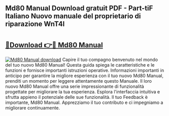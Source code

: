 ## Md80 Manual Download gratuit PDF - Part-tiF Italiano Nuovo manuale del proprietario di riparazione WnT4l

# <h2><a href="http://dfeetn.blite.top/?on=Md80+Manual">🔗Download 👉🔴 Md80 Manual</a></h2>

[![Md80 Manual download](https://i.imgur.com/lujVjoI.png)](http://dfeetn.blite.top/?on=Md80+Manual)
Capire il tuo compagno benvenuto nel mondo del tuo nuovo Md80 Manual! Questa guida spiega le caratteristiche e le funzioni e fornisce importanti istruzioni operative. Informazioni importanti in anticipo per garantire la migliore esperienza con il tuo nuovo Md80 Manual, prenditi un momento per leggere attentamente questo Manuale. Il loro nuovo Md80 Manual offre una serie impressionante di funzionalità progettate per migliorare la tua esperienza. Esplora l'interfaccia intuitiva e sfrutta appieno il potenziale delle sue funzionalità. Il tuo Feedback è importante, Md80 Manual. Apprezziamo il tuo contributo e ci impegniamo a migliorare continuamente.
